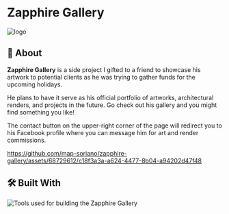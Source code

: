 # Zapphire Gallery

![logo](https://github.com/map-soriano/zapphire-gallery/assets/68729612/996822e5-7ea6-4387-8579-35037f00a57b)

## 🎨 About

**Zapphire Gallery** is a side project I gifted to a friend to showcase his artwork to potential clients as he was trying to gather funds for the upcoming holidays.

He plans to have it serve as his official portfolio of artworks, architectural renders, and projects in the future. Go check out his gallery and you might find something you like!

The contact button on the upper-right corner of the page will redirect you to his Facebook profile where you can message him for art and render commissions.



https://github.com/map-soriano/zapphire-gallery/assets/68729612/c18f3a3a-a624-4477-8b04-a94202d47f48



## 🛠️ Built With

<img src="https://skillicons.dev/icons?i=html,css,js" alt="Tools used for building the Zapphire Gallery">
